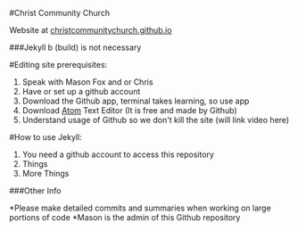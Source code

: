#Christ Community Church

Website at [christcommunitychurch.github.io](christcommunitychurch.github.io)

###Jekyll b (build) is not necessary

#Editing site prerequisites:
1. Speak with Mason Fox and or Chris
2. Have or set up a github account
3. Download the Github app, terminal takes learning, so use app
4. Download [Atom](https://atom.io) Text Editor (It is free and made by Github)
5. Understand usage of Github so we don't kill the site (will link video here)

#How to use Jekyll:

1. You need a github account to access this repository
2. Things
3. More Things

###Other Info

*Please make detailed commits and summaries when working on large portions of code
*Mason is the admin of this Github repository
